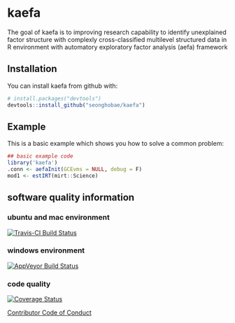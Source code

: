 # kaefa

The goal of kaefa is to improving research capability to identify unexplained factor structure with complexly cross-classified multilevel structured data in R environment with automatory exploratory factor analysis (aefa) framework

## Installation

You can install kaefa from github with:


``` r
# install.packages("devtools")
devtools::install_github("seonghobae/kaefa")
```

## Example

This is a basic example which shows you how to solve a common problem:

``` r
## basic example code
library('kaefa')
.conn <- aefaInit(GCEvms = NULL, debug = F)
mod1 <- estIRT(mirt::Science)
```

## software quality information
### ubuntu and mac environment
[![Travis-CI Build Status](https://travis-ci.org/seonghobae/kaefa.svg?branch=master)](https://travis-ci.org/seonghobae/kaefa)
### windows environment
[![AppVeyor Build Status](https://ci.appveyor.com/api/projects/status/github/seonghobae/kaefa?branch=master&svg=true)](https://ci.appveyor.com/project/seonghobae/kaefa)
### code quality
[![Coverage Status](https://img.shields.io/codecov/c/github/seonghobae/kaefa/master.svg)](https://codecov.io/github/seonghobae/kaefa?branch=master)

[Contributor Code of Conduct](CONDUCT.md)
